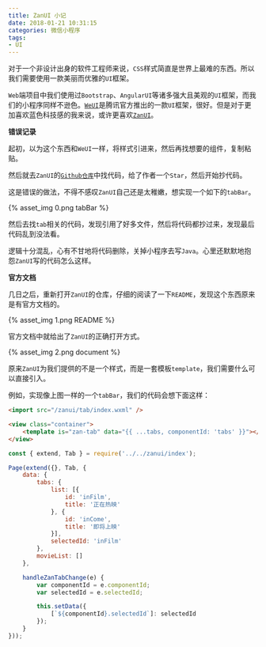 ```yaml
---
title: ZanUI 小记
date: 2018-01-21 10:31:15
categories: 微信小程序
tags:
- UI
---
```


对于一个非设计出身的软件工程师来说，`CSS`样式简直是世界上最难的东西。所以我们需要使用一款美丽而优雅的`UI`框架。

`Web`端项目中我们使用过`Bootstrap`、`AngularUI`等诸多强大且美观的`UI`框架，而我们的小程序同样不逊色。[`WeUI`](https://github.com/tencent/weui-wxss)是腾讯官方推出的一款`UI`框架，很好。但是对于更加喜欢蓝色科技感的我来说，或许更喜欢[`ZanUI`](https://www.youzanyun.com/zanui/weapp#/zanui/base/icon)。

<!-- more -->

**错误记录**

起初，以为这个东西和`WeUI`一样，将样式引进来，然后再找想要的组件，复制粘贴。

然后就去`ZanUI`的[`Github仓库`](https://github.com/youzan/zanui-weapp)中找代码，给了作者一个`Star`，然后开始抄代码。

这是错误的做法，不得不感叹`ZanUI`自己还是太稚嫩，想实现一个如下的`tabBar`。

{% asset_img 0.png tabBar %}

然后去找`tab`相关的代码，发现引用了好多文件，然后将代码都抄过来，发现最后代码乱到没法看。

逻辑十分混乱，心有不甘地将代码删除，关掉小程序去写`Java`。心里还默默地抱怨`ZanUI`写的代码怎么这样。

**官方文档**

几日之后，重新打开`ZanUI`的仓库，仔细的阅读了一下`README`，发现这个东西原来是有官方文档的。

{% asset_img 1.png README %}

官方文档中就给出了`ZanUI`的正确打开方式。

{% asset_img 2.png document %}

原来`ZanUI`为我们提供的不是一个样式，而是一套模板`template`，我们需要什么可以直接引入。

例如，实现像上图一样的一个`tabBar`，我们的代码会想下面这样：

```html
<import src="/zanui/tab/index.wxml" />

<view class="container">
    <template is="zan-tab" data="{{ ...tabs, componentId: 'tabs' }}"></template>
</view>
```

```javascript
const { extend, Tab } = require('../../zanui/index');

Page(extend({}, Tab, {
    data: {
        tabs: {
            list: [{
                id: 'inFilm',
                title: '正在热映'
            }, {
                id: 'inCome',
                title: '即将上映'
            }],
            selectedId: 'inFilm'
        },
        movieList: []
    },

    handleZanTabChange(e) {
        var componentId = e.componentId;
        var selectedId = e.selectedId;

        this.setData({
            [`${componentId}.selectedId`]: selectedId
        });
    }
}));
```

